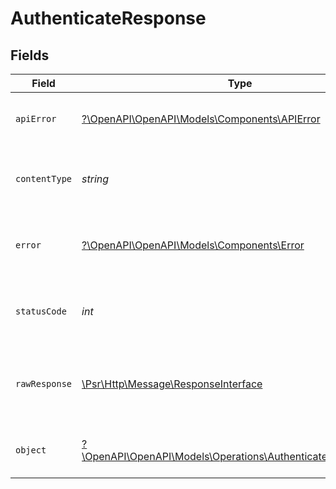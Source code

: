 # AuthenticateResponse


## Fields

| Field                                                                                                               | Type                                                                                                                | Required                                                                                                            | Description                                                                                                         |
| ------------------------------------------------------------------------------------------------------------------- | ------------------------------------------------------------------------------------------------------------------- | ------------------------------------------------------------------------------------------------------------------- | ------------------------------------------------------------------------------------------------------------------- |
| `apiError`                                                                                                          | [?\OpenAPI\OpenAPI\Models\Components\APIError](../../Models/Components/APIError.md)                                 | :heavy_minus_sign:                                                                                                  | An error occurred interacting with the API.                                                                         |
| `contentType`                                                                                                       | *string*                                                                                                            | :heavy_check_mark:                                                                                                  | HTTP response content type for this operation                                                                       |
| `error`                                                                                                             | [?\OpenAPI\OpenAPI\Models\Components\Error](../../Models/Components/Error.md)                                       | :heavy_minus_sign:                                                                                                  | An unknown error occurred interacting with the API.                                                                 |
| `statusCode`                                                                                                        | *int*                                                                                                               | :heavy_check_mark:                                                                                                  | HTTP response status code for this operation                                                                        |
| `rawResponse`                                                                                                       | [\Psr\Http\Message\ResponseInterface](https://www.php-fig.org/psr/psr-7/#33-psrhttpmessageresponseinterface)        | :heavy_minus_sign:                                                                                                  | Raw HTTP response; suitable for custom response parsing                                                             |
| `object`                                                                                                            | [?\OpenAPI\OpenAPI\Models\Operations\AuthenticateResponseBody](../../Models/Operations/AuthenticateResponseBody.md) | :heavy_minus_sign:                                                                                                  | The api key to use for authenticated endpoints.                                                                     |
